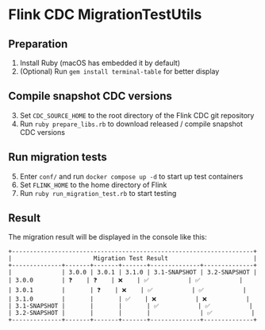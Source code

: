 # Flink CDC MigrationTestUtils

## Preparation

1. Install Ruby (macOS has embedded it by default)
2. (Optional) Run `gem install terminal-table` for better display

## Compile snapshot CDC versions
3. Set `CDC_SOURCE_HOME` to the root directory of the Flink CDC git repository
4. Run `ruby prepare_libs.rb` to download released / compile snapshot CDC versions

## Run migration tests
5. Enter `conf/` and run `docker compose up -d` to start up test containers
6. Set `FLINK_HOME` to the home directory of Flink
7. Run `ruby run_migration_test.rb` to start testing

## Result
The migration result will be displayed in the console like this:

```
+--------------------------------------------------------------------+
|                       Migration Test Result                        |
+--------------+-------+-------+-------+--------------+--------------+
|              | 3.0.0 | 3.0.1 | 3.1.0 | 3.1-SNAPSHOT | 3.2-SNAPSHOT |
| 3.0.0        | ❓    | ❓    | ❌    | ✅           | ✅           |
| 3.0.1        |       | ❓    | ❌    | ✅           | ✅           |
| 3.1.0        |       |       | ✅    | ❌           | ❌           |
| 3.1-SNAPSHOT |       |       |       | ✅           | ✅           |
| 3.2-SNAPSHOT |       |       |       |              | ✅           |
+--------------+-------+-------+-------+--------------+--------------+
```